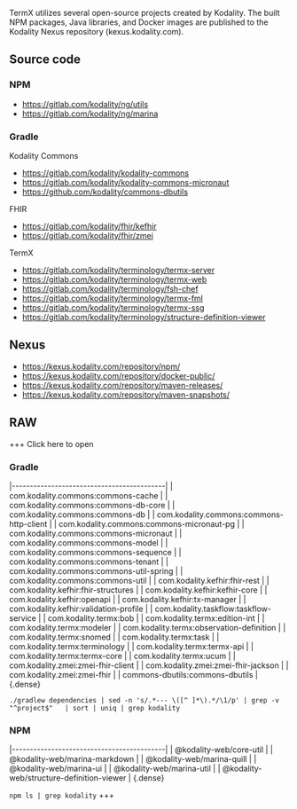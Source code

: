 TermX utilizes several open-source projects created by Kodality. The built NPM packages, Java libraries, and Docker images are published to the Kodality Nexus repository (kexus.kodality.com).


## Source code

### NPM

* https://gitlab.com/kodality/ng/utils
* https://gitlab.com/kodality/ng/marina

### Gradle

Kodality Commons

* https://gitlab.com/kodality/kodality-commons
* https://gitlab.com/kodality/kodality-commons-micronaut
* https://github.com/kodality/commons-dbutils

FHIR

* https://gitlab.com/kodality/fhir/kefhir
* https://gitlab.com/kodality/fhir/zmei

TermX

* https://gitlab.com/kodality/terminology/termx-server
* https://gitlab.com/kodality/terminology/termx-web
* https://gitlab.com/kodality/terminology/fsh-chef
* https://gitlab.com/kodality/terminology/termx-fml
* https://gitlab.com/kodality/terminology/termx-ssg
* https://gitlab.com/kodality/terminology/structure-definition-viewer


## Nexus 

* https://kexus.kodality.com/repository/npm/
* https://kexus.kodality.com/repository/docker-public/
* https://kexus.kodality.com/repository/maven-releases/
* https://kexus.kodality.com/repository/maven-snapshots/


## RAW

+++ Click here to open
### Gradle

|-------------------------------------------|
| com.kodality.commons:commons-cache        |
| com.kodality.commons:commons-db-core      |
| com.kodality.commons:commons-db           |
| com.kodality.commons:commons-http-client  |
| com.kodality.commons:commons-micronaut-pg |
| com.kodality.commons:commons-micronaut    |
| com.kodality.commons:commons-model        |
| com.kodality.commons:commons-sequence     |
| com.kodality.commons:commons-tenant       |
| com.kodality.commons:commons-util-spring  |
| com.kodality.commons:commons-util         |
| com.kodality.kefhir:fhir-rest             |
| com.kodality.kefhir:fhir-structures       |
| com.kodality.kefhir:kefhir-core           |
| com.kodality.kefhir:openapi               |
| com.kodality.kefhir:tx-manager            |
| com.kodality.kefhir:validation-profile    |
| com.kodality.taskflow:taskflow-service    |
| com.kodality.termx:bob                    |
| com.kodality.termx:edition-int            |
| com.kodality.termx:modeler                |
| com.kodality.termx:observation-definition |
| com.kodality.termx:snomed                 |
| com.kodality.termx:task                   |
| com.kodality.termx:terminology            |
| com.kodality.termx:termx-api              |
| com.kodality.termx:termx-core             |
| com.kodality.termx:ucum                   |
| com.kodality.zmei:zmei-fhir-client        |
| com.kodality.zmei:zmei-fhir-jackson       |
| com.kodality.zmei:zmei-fhir               |
| commons-dbutils:commons-dbutils           |
{.dense}

`./gradlew dependencies | sed -n 's/.*--- \([^ ]*\).*/\1/p' | grep -v "^project$"   | sort | uniq | grep kodality`


### NPM

|-------------------------------------------|
| @kodality-web/core-util                   |
| @kodality-web/marina-markdown             |
| @kodality-web/marina-quill                |
| @kodality-web/marina-ui                   |
| @kodality-web/marina-util                 |
| @kodality-web/structure-definition-viewer |
{.dense}

`npm ls | grep kodality`
+++
